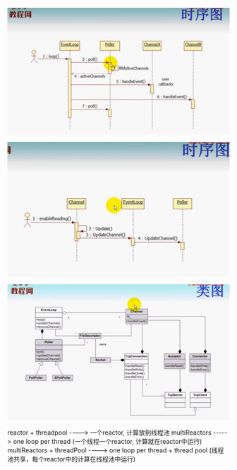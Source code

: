 ![image-20220820092138087](image/image-20220820092138087.png)

![image-20220820092216252](image/image-20220820092216252.png)

![image-20220820092542526](image/image-20220820092542526.png)


reactor + threadpool ----> 一个reactor, 计算放到线程池
multiReactors -----> one loop per thread (一个线程一个reactor, 计算就在reactor中运行)
multiReactors + threadPool ----> one loop per thread +  thread pool (线程池共享，每个reactor中的计算在线程池中运行)
